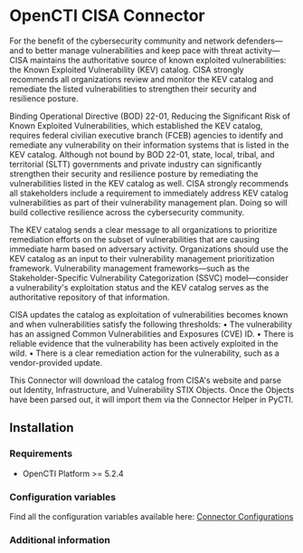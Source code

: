 # OpenCTI CISA Connector

For the benefit of the cybersecurity community and network defenders—and to better manage vulnerabilities and keep pace with threat activity—CISA maintains the authoritative source of known exploited vulnerabilities: the Known Exploited Vulnerability (KEV) catalog. CISA strongly recommends all organizations review and monitor the KEV catalog and remediate the listed vulnerabilities to strengthen their security and resilience posture.

Binding Operational Directive (BOD) 22-01, Reducing the Significant Risk of Known Exploited Vulnerabilities, which established the KEV catalog, requires federal civilian executive branch (FCEB) agencies to identify and remediate any vulnerability on their information systems that is listed in the KEV catalog. Although not bound by BOD 22-01, state, local, tribal, and territorial (SLTT) governments and private industry can significantly strengthen their security and resilience posture by remediating the vulnerabilities listed in the KEV catalog as well. CISA strongly recommends all stakeholders include a requirement to immediately address KEV catalog vulnerabilities as part of their vulnerability management plan. Doing so will build collective resilience across the cybersecurity community.

The KEV catalog sends a clear message to all organizations to prioritize remediation efforts on the subset of vulnerabilities that are causing immediate harm based on adversary activity. Organizations should use the KEV catalog as an input to their vulnerability management prioritization framework. Vulnerability management frameworks—such as the Stakeholder-Specific Vulnerability Categorization (SSVC) model—consider a vulnerability's exploitation status and the KEV catalog serves as the authoritative repository of that information.

CISA updates the catalog as exploitation of vulnerabilities becomes known and when vulnerabilities satisfy the following thresholds:
•    The vulnerability has an assigned Common Vulnerabilities and Exposures (CVE) ID.
•    There is reliable evidence that the vulnerability has been actively exploited in the wild.
•    There is a clear remediation action for the vulnerability, such as a vendor-provided update.

This Connector will download the catalog from CISA's website and parse out Identity, Infrastructure, and Vulnerability STIX Objects.  Once the Objects have been parsed out, it will import them via the Connector Helper in PyCTI.

## Installation

### Requirements

- OpenCTI Platform >= 5.2.4


### Configuration variables

Find all the configuration variables available here: [Connector Configurations](./__metadata__)

### Additional information

<!--
Any additional information about this connector
* What information is ingested/updated/changed
* What should the user take into account when using this connector
* ...
-->

